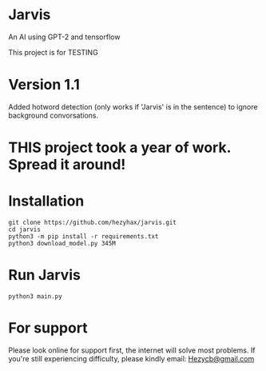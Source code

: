 # Jarvis
An AI using GPT-2 and tensorflow

This project is for TESTING

# Version 1.1 

Added hotword detection (only works if 'Jarvis' is in the sentence) to ignore background convorsations.

# THIS project took a year of work. Spread it around!
# Installation
```
git clone https://github.com/hezyhax/jarvis.git
cd jarvis
python3 -m pip install -r requirements.txt
python3 download_model.py 345M
```
# Run Jarvis
```
python3 main.py
```
# For support
Please look online for support first, the internet will solve most problems.
If you're still experiencing difficulty, please kindly email:
Hezycb@gmail.com
